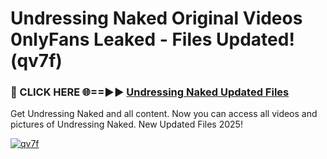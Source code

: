 # Undressing Naked Original Videos 0nlyFans Leaked - Files Updated! (qv7f)

<h3>🔴 CLICK HERE 🌐==►► <a href="https://tinyurl.com/up5wt9bj" rel="nofollow">Undressing Naked Updated Files</a></h3>

Get Undressing Naked and all content. Now you can access all videos and pictures of Undressing Naked. New Updated Files 2025!

[![qv7f](https://i.imgur.com/ABiUzMV.gif)](https://tinyurl.com/up5wt9bj)
